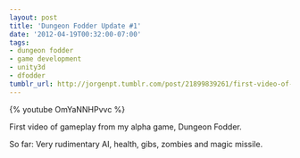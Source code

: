 ```yaml
---
layout: post
title: 'Dungeon Fodder Update #1'
date: '2012-04-19T00:32:00-07:00'
tags:
- dungeon fodder
- game development
- unity3d
- dfodder
tumblr_url: http://jorgenpt.tumblr.com/post/21899839261/first-video-of-gameplay-from-my-alpha-game
---
```

{% youtube OmYaNNHPvvc %}

First video of gameplay from my alpha game, Dungeon Fodder.

So far: Very rudimentary AI, health, gibs, zombies and magic missile.